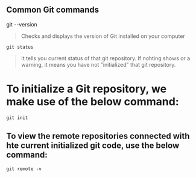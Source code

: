 ## Common Git commands

git --version
> Checks and displays the version of Git installed on your computer



```
git status
```
> It tells you current status of that git repository. If nohting shows or a warning, it means you have not "initialized" that git repository.



# To initialize a Git repository, we make use of the below command:
```
git init
```

## To view the remote repositories connected with hte current initialized git code, use the below command:
```
git remote -v
```